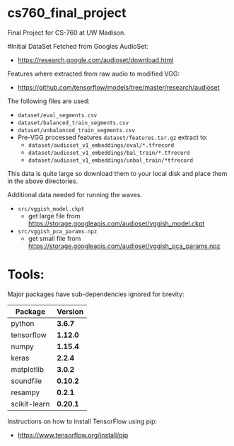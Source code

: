 # cs760_final_project
Final Project for CS-760 at UW Madison.

#Initial DataSet
Fetched from Googles AudioSet:
* https://research.google.com/audioset/download.html

Features where extracted from raw audio to modified VGG:
* https://github.com/tensorflow/models/tree/master/research/audioset

The following files are used:
* `dataset/eval_segments.csv`
* `dataset/balanced_train_segments.csv`
* `dataset/unbalanced_train_segments.csv`
* Pre-VGG processed features `dataset/features.tar.gz` extract to:
  * `dataset/audioset_v1_embeddings/eval/*.tfrecord`
  * `dataset/audioset_v1_embeddings/bal_train/*.tfrecord`
  * `dataset/audioset_v1_embeddings/unbal_train/*tfrecord`

This data is quite large so download them to your local disk and place them in the above directories.

Additional data needed for running the waves.
* `src/vggish_model.ckpt` 
  * get large file from https://storage.googleapis.com/audioset/vggish_model.ckpt
* `src/vggish_pca_params.npz` 
  * get small file from https://storage.googleapis.com/audioset/vggish_pca_params.npz


# Tools:
Major packages have sub-dependencies ignored for brevity:

Package | Version
--- | ---
python | **3.6.7**
tensorflow | **1.12.0**
numpy | **1.15.4**
keras | **2.2.4**
matplotlib | **3.0.2**
soundfile | **0.10.2**
resampy | **0.2.1**
scikit-learn | **0.20.1**

Instructions on how to install TensorFlow using pip:
* https://www.tensorflow.org/install/pip
